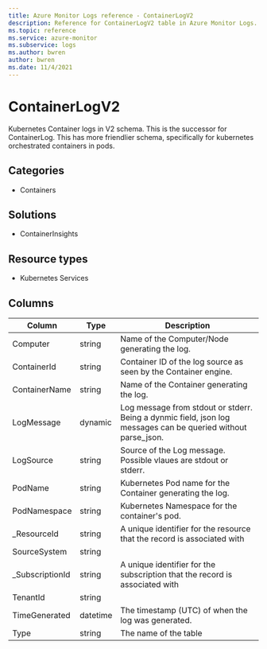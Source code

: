 ```yaml
---
title: Azure Monitor Logs reference - ContainerLogV2
description: Reference for ContainerLogV2 table in Azure Monitor Logs.
ms.topic: reference
ms.service: azure-monitor
ms.subservice: logs
ms.author: bwren
author: bwren
ms.date: 11/4/2021
---
```


# ContainerLogV2

 Kubernetes Container logs in V2 schema. This is the successor for ContainerLog. This has more friendlier schema, specifically for kubernetes orchestrated containers in pods.

## Categories

- Containers
## Solutions

- ContainerInsights
## Resource types

- Kubernetes Services




## Columns

| Column | Type | Description |
| --- | --- | --- |
| Computer | string | Name of the Computer/Node generating the log. |
| ContainerId | string | Container ID of the log source as seen by the Container engine. |
| ContainerName | string | Name of the Container generating the log. |
| LogMessage | dynamic | Log message from stdout or stderr. Being a dynmic field, json log messages can be queried without parse_json. |
| LogSource | string | Source of the Log message. Possible vlaues are stdout or stderr. |
| PodName | string | Kubernetes Pod name for the Container generating the log. |
| PodNamespace | string | Kubernetes Namespace for the container's pod. |
| _ResourceId | string | A unique identifier for the resource that the record is associated with |
| SourceSystem | string |  |
| _SubscriptionId | string | A unique identifier for the subscription that the record is associated with |
| TenantId | string |  |
| TimeGenerated | datetime | The timestamp (UTC) of when the log was generated. |
| Type | string | The name of the table |
